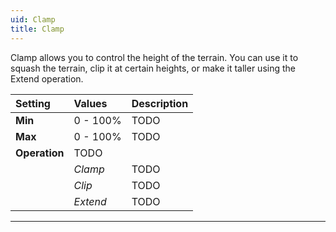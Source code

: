 ```yaml
---
uid: Clamp
title: Clamp
---
```


Clamp allows you to control the height of the terrain. You can use it to squash the terrain, clip it at certain heights, or make it taller using the Extend operation.

| Setting       | Values      | Description |
| :------------ | :---------- | :---------- |
| **Min**       | 0 - 100% | TODO       |
| **Max**       | 0 - 100% | TODO       |
| **Operation** | TODO       |
|               | *Clamp*     | TODO       |
|               | *Clip*      | TODO       |
|               | *Extend*    | TODO       |




***

<!--examples-->